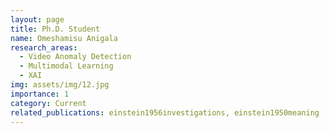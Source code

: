 ```yaml
---
layout: page
title: Ph.D. Student
name: Omeshamisu Anigala
research_areas:
  - Video Anomaly Detection
  - Multimodal Learning
  - XAI
img: assets/img/12.jpg
importance: 1
category: Current
related_publications: einstein1956investigations, einstein1950meaning
---
```

